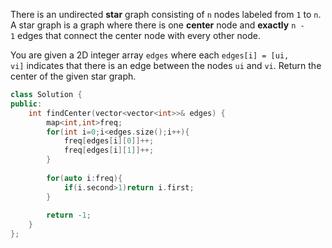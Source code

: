 There is an undirected **star** graph consisting of `n` nodes labeled from `1` to `n`. A star graph is a graph where there is one **center** node and **exactly** `n - 1` edges that connect the center node with every other node.

You are given a 2D integer array `edges` where each `edges[i] = [ui, vi]` indicates that there is an edge between the nodes `ui` and `vi`. Return the center of the given star graph.

```cpp
class Solution {
public:
    int findCenter(vector<vector<int>>& edges) {
        map<int,int>freq;
        for(int i=0;i<edges.size();i++){
            freq[edges[i][0]]++;
            freq[edges[i][1]]++;
        }
        
        for(auto i:freq){
            if(i.second>1)return i.first;
        }
        
        return -1;
    }
};
```